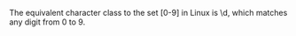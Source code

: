 The equivalent character class to the set [0-9] in Linux is \d, which matches any digit from 0 to 9.
